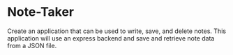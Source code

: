 # Note-Taker
Create an application that can be used to write, save, and delete notes. This application will use an express backend and save and retrieve note data from a JSON file.
